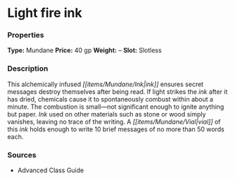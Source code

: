 ﻿---
Title: "Light fire ink"
Type: "Mundane"
Price: "40 gp"
Weight: "–"
Slot: "Slotless"
Description: |
  "This alchemically infused ink ensures secret messages destroy themselves after being read. If light strikes the ink after it has dried, chemicals cause it to spontaneously combust within about a minute. The combustion is small—not significant enough to ignite anything but paper. Ink used on other materials such as stone or wood simply vanishes, leaving no trace of the writing. A vial of this ink holds enough to write 10 brief messages of no more than 50 words each."
Sources: "['Advanced Class Guide']"
---

# Light fire ink

### Properties

**Type:** Mundane **Price:** 40 gp **Weight:** – **Slot:** Slotless

### Description

This alchemically infused _[[items/Mundane/Ink|ink]]_ ensures secret messages destroy themselves after being read. If light strikes the _ink_ after it has dried, chemicals cause it to spontaneously combust within about a minute. The combustion is small—not significant enough to ignite anything but paper. _Ink_ used on other materials such as stone or wood simply vanishes, leaving no trace of the writing. A _[[items/Mundane/Vial|vial]]_ of this _ink_ holds enough to write 10 brief messages of no more than 50 words each.

### Sources

* Advanced Class Guide